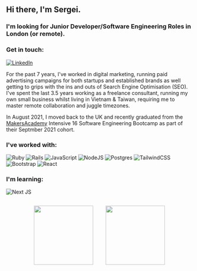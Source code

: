 ## Hi there, I'm Sergei.

### I'm looking for Junior Developer/Software Engineering Roles in London (or remote).

### Get in touch:

[![LinkedIn](https://img.shields.io/badge/linkedin-%230077B5.svg?style=for-the-badge&logo=linkedin&logoColor=white)](https://www.linkedin.com/in/sergei-palmer/)

For the past 7 years, I've worked in digital marketing, running paid advertising campaigns for both startups and established brands as well getting to grips with the ins and outs of Search Engine Optimisation (SEO). I've spent the last 3.5 years working as a freelance consultant, running my own small business whilst living in Vietnam & Taiwan, requiring me to master remote collaboration and juggle timezones.

In August 2021, I moved back to the UK and recently graduated from the [MakersAcademy](https://makers.tech/) Intensive 16 Software Engineering Bootcamp as part of their Septmber 2021 cohort.

### I've worked with:

![Ruby](https://img.shields.io/badge/ruby-%23CC342D.svg?style=for-the-badge&logo=ruby&logoColor=white) ![Rails](https://img.shields.io/badge/rails-%23CC0000.svg?style=for-the-badge&logo=ruby-on-rails&logoColor=white) ![JavaScript](https://img.shields.io/badge/javascript-%23323330.svg?style=for-the-badge&logo=javascript&logoColor=%23F7DF1E) ![NodeJS](https://img.shields.io/badge/node.js-6DA55F?style=for-the-badge&logo=node.js&logoColor=white) ![Postgres](https://img.shields.io/badge/postgres-%23316192.svg?style=for-the-badge&logo=postgresql&logoColor=white) ![TailwindCSS](https://img.shields.io/badge/tailwindcss-%2338B2AC.svg?style=for-the-badge&logo=tailwind-css&logoColor=white) ![Bootstrap](https://img.shields.io/badge/bootstrap-%23563D7C.svg?style=for-the-badge&logo=bootstrap&logoColor=white) ![React](https://img.shields.io/badge/react-%2320232a.svg?style=for-the-badge&logo=react&logoColor=%2361DAFB) 

### I'm learning:
![Next JS](https://img.shields.io/badge/Next-black?style=for-the-badge&logo=next.js&logoColor=white) 

<p align="center">
  <img height="160px" style="padding: 15px;" src="https://github-readme-stats.vercel.app/api?username=s-palmer&show_icons=true&theme=tokyonight" />  
  <img height="160px" style="padding: 15px;" src="https://github-readme-stats.vercel.app/api/top-langs/?username=s-palmer&layout=compact&theme=tokyonight"/>
</p>

<!--
**s-palmer/s-palmer** is a ✨ _special_ ✨ repository because its `README.md` (this file) appears on your GitHub profile.

Here are some ideas to get you started:

- 🔭 I’m currently working on ...
- 🌱 I’m currently learning ...
- 👯 I’m looking to collaborate on ...
- 🤔 I’m looking for help with ...
- 💬 Ask me about ...
- 📫 How to reach me: ...
- 😄 Pronouns: ...
- ⚡ Fun fact: ...



-->
